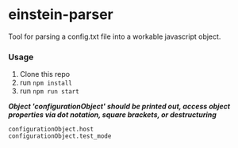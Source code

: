 # einstein-parser

Tool for parsing a config.txt file into a workable javascript object.

### Usage
1. Clone this repo
2. run ```npm install```
3. run ```npm run start```

***Object 'configurationObject' should be printed out, access object properties via dot notation, square brackets, or destructuring***

```
configurationObject.host
configurationObject.test_mode
```

